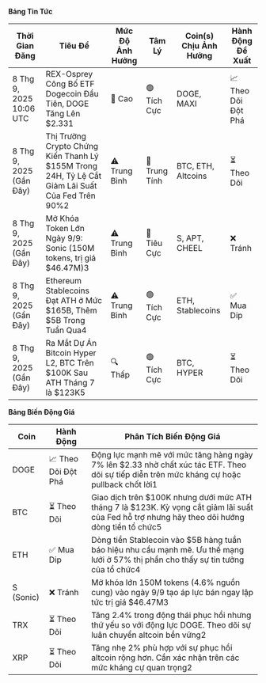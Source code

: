 **Bảng Tin Tức**

| Thời Gian Đăng | Tiêu Đề | Mức Độ Ảnh Hưởng | Tâm Lý | Coin(s) Chịu Ảnh Hưởng | Hành Động Đề Xuất |
|------------------|----------|---------|-----------|------------------|------------------|
| 8 Thg 9, 2025 10:06 UTC | REX-Osprey Công Bố ETF Dogecoin Đầu Tiên, DOGE Tăng Lên $2.331 | 🚨 Cao | 🟢 Tích Cực | DOGE, MAXI | 📈 Theo Dõi Đột Phá |
| 8 Thg 9, 2025 (Gần Đây) | Thị Trường Crypto Chứng Kiến Thanh Lý $155M Trong 24H, Tỷ Lệ Cắt Giảm Lãi Suất Của Fed Trên 90%2 | ⚠️ Trung Bình | 🔵 Trung Tính | BTC, ETH, Altcoins | ⏳ Theo Dõi |
| 8 Thg 9, 2025 (Gần Đây) | Mở Khóa Token Lớn Ngày 9/9: Sonic (150M tokens, trị giá $46.47M)3 | ⚠️ Trung Bình | 🔴 Tiêu Cực | S, APT, CHEEL | ❌ Tránh |
| 8 Thg 9, 2025 (Gần Đây) | Ethereum Stablecoins Đạt ATH ở Mức $165B, Thêm $5B Trong Tuần Qua4 | ⚠️ Trung Bình | 🟢 Tích Cực | ETH, Stablecoins | ✅ Mua Dip |
| 8 Thg 9, 2025 (Gần Đây) | Ra Mắt Dự Án Bitcoin Hyper L2, BTC Trên $100K Sau ATH Tháng 7 là $123K5 | 🔍 Thấp | 🟢 Tích Cực | BTC, HYPER | ⏳ Theo Dõi |

**Bảng Biến Động Giá**

| Coin | Hành Động | Phân Tích Biến Động Giá |
|------|--------|---------------------|
| DOGE | 📈 Theo Dõi Đột Phá | Động lực mạnh mẽ với mức tăng hàng ngày 7% lên $2.33 nhờ chất xúc tác ETF. Theo dõi sự tiếp diễn trên mức kháng cự hoặc pullback chốt lời1 |
| BTC | ⏳ Theo Dõi | Giao dịch trên $100K nhưng dưới mức ATH tháng 7 là $123K. Kỳ vọng cắt giảm lãi suất của Fed hỗ trợ nhưng hãy theo dõi hướng dòng tiền tổ chức5 |
| ETH | ✅ Mua Dip | Dòng tiền Stablecoin vào $5B hàng tuần báo hiệu nhu cầu mạnh mẽ. Ưu thế mạng lưới ở 57% thị phần cho thấy sự tin tưởng của tổ chức4 |
| S (Sonic) | ❌ Tránh | Mở khóa lớn 150M tokens (4.6% nguồn cung) vào ngày 9/9 tạo áp lực bán ngay lập tức trị giá $46.47M3 |
| TRX | ⏳ Theo Dõi | Tăng 2.4% trong động thái phục hồi nhưng thứ yếu so với động lực DOGE. Theo dõi sự luân chuyển altcoin bền vững2 |
| XRP | ⏳ Theo Dõi | Tăng nhẹ 2% phù hợp với sự phục hồi altcoin rộng hơn. Cần xác nhận trên các mức kháng cự quan trọng2 |